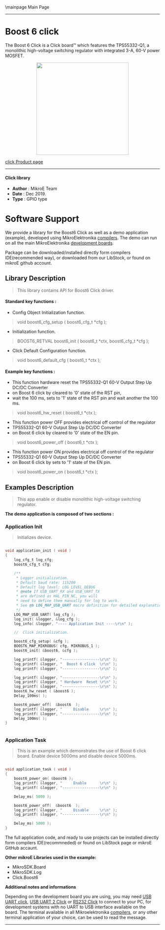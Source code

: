 \mainpage Main Page
 
 

---
# Boost 6 click

The Boost 6 Click is a Click board™ which features the TPS55332-Q1, a monolithic high-voltage switching regulator with integrated 3-A, 60-V power MOSFET.

<p align="center">
  <img src="https://download.mikroe.com/images/click_for_ide/boost6_click.png" height=300px>
</p>

[click Product page](https://www.mikroe.com/boost-6-click)

---


#### Click library 

- **Author**        : MikroE Team
- **Date**          : Dec 2019.
- **Type**          : GPIO type


# Software Support

We provide a library for the Boost6 Click 
as well as a demo application (example), developed using MikroElektronika 
[compilers](https://shop.mikroe.com/compilers). 
The demo can run on all the main MikroElektronika [development boards](https://shop.mikroe.com/development-boards).

Package can be downloaded/installed directly form compilers IDE(recommended way), or downloaded from our LibStock, or found on mikroE github account. 

## Library Description

> This library contains API for Boost6 Click driver.

#### Standard key functions :

- Config Object Initialization function.
> void boost6_cfg_setup ( boost6_cfg_t *cfg ); 
 
- Initialization function.
> BOOST6_RETVAL boost6_init ( boost6_t *ctx, boost6_cfg_t *cfg );

- Click Default Configuration function.
> void boost6_default_cfg ( boost6_t *ctx );


#### Example key functions :

- This function hardware reset the TPS55332-Q1 60-V Output Step Up DC/DC Converter
- on Boost 6 click by cleared to '0' state of the RST pin,
- wait the 100 ms, sets to '1' state of the RST pin and wait another the 100 ms.
> void boost6_hw_reset ( boost6_t *ctx );
 
- This function power OFF provides electrical off control of the regulator
- TPS55332-Q1 60-V Output Step Up DC/DC Converter
- on Boost 6 click by cleared to '0' state of the EN pin.
> void boost6_power_off ( boost6_t *ctx );

- This function power ON provides electrical off control of the regulator
- TPS55332-Q1 60-V Output Step Up DC/DC Converter
- on Boost 6 click by sets to '1' state of the EN pin.
> void boost6_power_on ( boost6_t *ctx );

## Examples Description

> This app enable or disable monolithic high-voltage switching regulator.

**The demo application is composed of two sections :**

### Application Init 

> Initializes device.

```c

void application_init ( void )
{
    log_cfg_t log_cfg;
    boost6_cfg_t cfg;

    /** 
     * Logger initialization.
     * Default baud rate: 115200
     * Default log level: LOG_LEVEL_DEBUG
     * @note If USB_UART_RX and USB_UART_TX 
     * are defined as HAL_PIN_NC, you will 
     * need to define them manually for log to work. 
     * See @b LOG_MAP_USB_UART macro definition for detailed explanation.
     */
    LOG_MAP_USB_UART( log_cfg );
    log_init( &logger, &log_cfg );
    log_info( &logger, "---- Application Init ----\r\n" );

    //  Click initialization.

    boost6_cfg_setup( &cfg );
    BOOST6_MAP_MIKROBUS( cfg, MIKROBUS_1 );
    boost6_init( &boost6, &cfg );

    log_printf( &logger, "-----------------\r\n" );
    log_printf( &logger, "  Boost 6 click  \r\n" );
    log_printf( &logger, "-----------------\r\n" );

    log_printf( &logger, "-----------------\r\n" );
    log_printf( &logger, " Hardware  Reset \r\n" );
    log_printf( &logger, "-----------------\r\n" );
    boost6_hw_reset ( &boost6 );
    Delay_100ms( );

    boost6_power_off(  &boost6  );
    log_printf( &logger, "     Disable     \r\n" );
    log_printf( &logger, "-----------------\r\n" );
    Delay_100ms( );
}
  
```

### Application Task

> This is an example which demonstrates the use of Boost 6 click board.
> Enable device 5000ms and disable device 5000ms.

```c

void application_task ( void )
{
    boost6_power_on( &boost6 );
    log_printf( &logger, "     Enable      \r\n" );
    log_printf( &logger, "-----------------\r\n" );

    Delay_ms( 5000 );

    boost6_power_off(  &boost6  );
    log_printf( &logger, "     Disable     \r\n" );
    log_printf( &logger, "-----------------\r\n" );

    Delay_ms( 5000 );
} 

```

The full application code, and ready to use projects can be  installed directly form compilers IDE(recommneded) or found on LibStock page or mikroE GitHub accaunt.

**Other mikroE Libraries used in the example:** 

- MikroSDK.Board
- MikroSDK.Log
- Click.Boost6

**Additional notes and informations**

Depending on the development board you are using, you may need 
[USB UART click](https://shop.mikroe.com/usb-uart-click), 
[USB UART 2 Click](https://shop.mikroe.com/usb-uart-2-click) or 
[RS232 Click](https://shop.mikroe.com/rs232-click) to connect to your PC, for 
development systems with no UART to USB interface available on the board. The 
terminal available in all Mikroelektronika 
[compilers](https://shop.mikroe.com/compilers), or any other terminal application 
of your choice, can be used to read the message.



---
